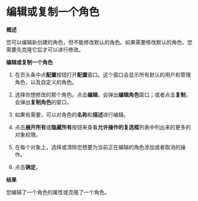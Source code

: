 # 编辑或复制一个角色

**概述**

您可以编辑新创建的角色，但不能修改默认的角色。如果需要修改默认的角色，您需要先克隆它后才可以进行修改。

**编辑或复制一个角色**

1. 在页头条中点**配置**按钮打开**配置**窗口。这个窗口会显示所有默认的用户和管理角色，以及自定义的角色。

2. 选择你想修改的那个角色。点击**编辑**，会弹出**编辑角色**窗口；或者点击**复制**，会弹出**复制角色**的窗口。

3. 如果有需要，可以对角色的**名称**和**描述**进行编辑。

4. 点击**展开所有**或**隐藏所有**按钮来查看**允许操作的复选框**列表中列出来的更多的对象权限。

5. 在每个对象上，选择或清除您想要为当前正在编辑的角色添加或者取消的操作。

6. 点击**确定**。

**结果**

您编辑了一个角色的属性或克隆了一个角色。
